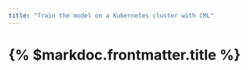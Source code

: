 ```yaml
---
title: "Train the model on a Kubernetes cluster with CML"
---
```


# {% $markdoc.frontmatter.title %}
